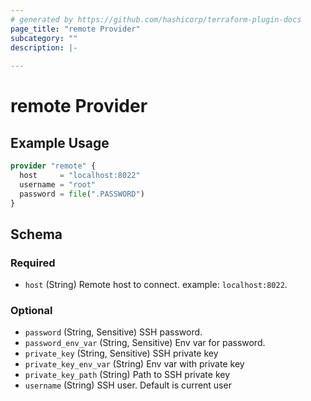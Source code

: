 ```yaml
---
# generated by https://github.com/hashicorp/terraform-plugin-docs
page_title: "remote Provider"
subcategory: ""
description: |-
  
---
```


# remote Provider



## Example Usage

```terraform
provider "remote" {
  host     = "localhost:8022"
  username = "root"
  password = file(".PASSWORD")
}
```

<!-- schema generated by tfplugindocs -->
## Schema

### Required

- `host` (String) Remote host to connect. example: `localhost:8022`.

### Optional

- `password` (String, Sensitive) SSH password.
- `password_env_var` (String, Sensitive) Env var for password.
- `private_key` (String, Sensitive) SSH private key
- `private_key_env_var` (String) Env var with private key
- `private_key_path` (String) Path to SSH private key
- `username` (String) SSH user. Default is current user
